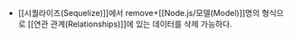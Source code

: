 - [[시퀄라이즈(Sequelize)]]에서 remove+[[Node.js/모델(Model)]]명의 형식으로 [[연관 관계(Relationships)]]에 있는 데이터를 삭제 가능하다.